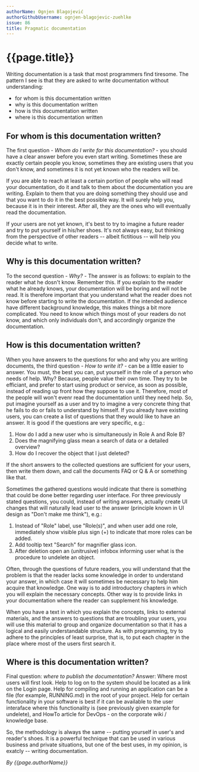 ```yaml
---
authorName: Ognjen Blagojević
authorGithubUsername: ognjen-blagojevic-zuehlke
issue: 86
title: Pragmatic documentation
---
```

# {{page.title}}

Writing documentation is a task that most programmers find
tiresome. The pattern I see is that they are asked to write documentation 
without understanding:
* for whom is this documentation written
* why is this documentation written
* how is this documentation written
* where is this documentation written


## For whom is this documentation written?
  
The first question - _Whom do I write for this documentation?_ - you should
have a clear answer before you even start writing. Sometimes these are exactly
certain people you know, sometimes they are existing users that you don't 
know, and sometimes it is not yet known who the readers will be.

If you are able to reach at least a certain portion of people who will read
your documentation, do it and talk to them about the documentation you are
writing. Explain to them that you are doing something they should use and that
you want to do it in the best possible way. It will surely help you, because
it is in their interest. After all, they are the ones who will eventually read
the documentation.

If your users are not yet known, it's best to try to imagine a future reader
and try to put yourself in his/her shoes. It's not always easy, but thinking
from the perspective of other readers -- albeit fictitious -- will help you
decide what to write.

## Why is this documentation written?

To the second question - _Why?_ - The answer is as follows: to explain to the
reader what he dosn't know. Remember this. If you explain to the reader what
he already knows, your documentation will be boring and will not be read. It
is therefore important that you understand what the reader does not know
before starting to write the documentation. If the intended audience have
different background knowledge, this makes things a bit more complicated.
You need to know which
things most of your readers do not know, and which only individuals don't,
and accordingly organize the documentation.

## How is this documentation written?

When you have answers to the questions for who and why you are writing
documents, the third question - _How to write it?_ -
can be a little easier to answer. You must, the best you can, put yourself in
the role of a person who needs of help. Why? Because, people value their own
time. They try to be efficiant, and prefer to start using product or service,
as soon as possible, instead of reading up front how they suppose to use it.
Therefore, most of the people will won't evenr read the documentation
until they need help. So, put imagine yourself as a user and try to
imagine a very concrete thing that he fails to do or fails to
understand by himself. If you already have existing users, you can create
a list of questions that they would like to have an answer. It is good if the
questions are very specific, e.g.:

1. How do I add a new user who is simultaneously in Role A and Role B?
2. Does the magnifying glass mean a search of data or a detailed overview?
3. How do I recover the object that I just deleted?

If the short answers to the collected questions are sufficient for your
users, then write them down, and call the documents FAQ or Q & A or something
like that. 

Sometimes the gathered questions would indicate that there is something that 
could be done better regarding user interface. For three previously stated
questions, you could, instead of writing answers, actually create UI changes
that will naturally lead user to the answer (principle known in UI design as
"Don't make me think"), e.g.:

1. Instead of "Role" label, use "Role(s)", and when user add one role,
immediately show visible plus sign (+) to indicate that more roles can be 
added.
2. Add tooltip text "Search" for magnifier glass icon.
3. After deletion open an (unitrusive) infobox informing user what is the
procedure to undelete an object.

Often, through the questions of future readers, you will understand that the
problem is that the reader lacks some knowledge in order to understand your
answer, in which case it will sometimes be necessary to help him acquire that
knowledge. One way is to add introductory chapters in which you will explain
the necessary concepts. Other way
is to provide links in your documentation where the reader can supplement his
knowledge.

When you have a text in which you explain the concepts, links to external
materials, and the answers to questions that are troubling your users, you
will use this material to group and organize documentation so that it has a
logical and easily understandable structure. As with programming, try to
adhere to the principles of least surprise, that is, to put each chapter in
the place where most of the users first search it.

## Where is this documentation written?

Final question: _where to publish the documentation?_ Answer: Where most users
will first look. Help to log on to the system should be located as a link on
the Login page. Help for compiling and running an application can be a file
(for example, RUNNING.md) in the root of your project. Help for certain
functionality in your software is best if it can be available to the user
interaface where this functionality is (see previously given example for 
undelete), and HowTo article for DevOps - on the
corporate wiki / knowledge base.

So, the methodology is always the same -- putting yourself in user's and reader's
shoes. It is a powerful technique that can be used in various business and
private situations, but one of the best uses, in my opinion, is exatcly --
writing documentation.

*By {{page.authorName}}*

